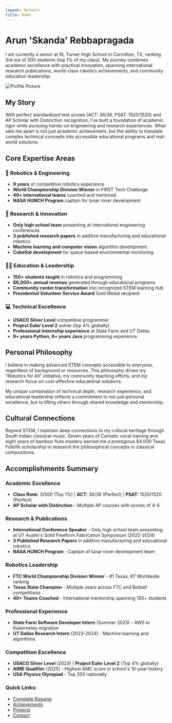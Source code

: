 ```yaml
---
layout: default
title: Home
---
```


# Arun 'Skanda' Rebbapragada

I am currently a senior at RL Turner High School in Carrollton, TX, ranking 3rd out of 500 students (top 1% of my class). My journey combines academic excellence with practical innovation, spanning international research publications, world-class robotics achievements, and community education leadership.

![Profile Picture](assets/images/profile.jpg)

## My Story

With perfect standardized test scores (ACT: 36/36, PSAT: 1520/1520) and AP Scholar with Distinction recognition, I've built a foundation of academic rigor while pursuing hands-on engineering and research experiences. What sets me apart is not just academic achievement, but the ability to translate complex technical concepts into accessible educational programs and real-world solutions.

## Core Expertise Areas

### 🤖 **Robotics & Engineering**
- **9 years** of competitive robotics experience
- **World Championship Division Winner** in FIRST Tech Challenge
- **40+ international teams** coached and mentored
- **NASA HUNCH Program** captain for lunar rover development

### 🔬 **Research & Innovation**
- **Only high school team** presenting at international engineering conferences
- **3 published research papers** in additive manufacturing and educational robotics
- **Machine learning and computer vision** algorithm development
- **CubeSat development** for space-based environmental monitoring

### 👨‍🏫 **Education & Leadership**
- **150+ students taught** in robotics and programming
- **$8,000+ annual revenue** generated through educational programs
- **Community center transformation** into recognized STEM learning hub
- **Presidential Volunteer Service Award** Gold Medal recipient

### 💻 **Technical Excellence**
- **USACO Silver Level** competitive programmer
- **Project Euler Level 2** solver (top 4% globally)
- **Professional internship experience** at State Farm and UT Dallas
- **9+ years Python, 6+ years Java** programming experience

## Personal Philosophy

I believe in making advanced STEM concepts accessible to everyone, regardless of background or resources. This philosophy drives my "Robotics for All" initiative, my community teaching efforts, and my research focus on cost-effective educational solutions.

My unique combination of technical depth, research experience, and educational leadership reflects a commitment to not just personal excellence, but to lifting others through shared knowledge and mentorship.

## Cultural Connections

Beyond STEM, I maintain deep connections to my cultural heritage through South Indian classical music. Seven years of Carnatic vocal training and eight years of bamboo flute mastery earned me a prestigious $4,000 Texas Folklife scholarship to research the philosophical concepts in classical compositions.

## Accomplishments Summary

### **Academic Excellence**
- **Class Rank:** 3/500 (Top 1%) | **ACT:** 36/36 (Perfect) | **PSAT:** 1520/1520 (Perfect)
- **AP Scholar with Distinction** - Multiple AP courses with scores of 4-5

### **Research & Publications**
- **International Conference Speaker** - Only high school team presenting at UT Austin's Solid Freeform Fabrication Symposium (2022-2024)
- **3 Published Research Papers** in additive manufacturing and educational robotics
- **NASA HUNCH Program** - Captain of lunar rover development team

### **Robotics Leadership**
- **FTC World Championship Division Winner** - #1 Texas, #7 Worldwide ranking
- **Texas State Champion** - Multiple years across FTC and Botball competitions
- **40+ Teams Coached** - International mentorship spanning 150+ students

### **Professional Experience**
- **State Farm Software Developer Intern** (Summer 2025) - AWS to Kubernetes migration
- **UT Dallas Research Intern** (2023-2024) - Machine learning and algorithms

### **Competition Excellence**
- **USACO Silver Level** (2023) | **Project Euler Level 2** (Top 4% globally)
- **AIME Qualifier** (2025) - Highest AMC score in school's 10-year history
- **USA Physics Olympiad** - Top 300 nationally

### Quick Links:
- [Complete Resume](resume.md)
- [Achievements](achievements.md)
- [Projects](projects.md)
- [Contact](contact.md)
